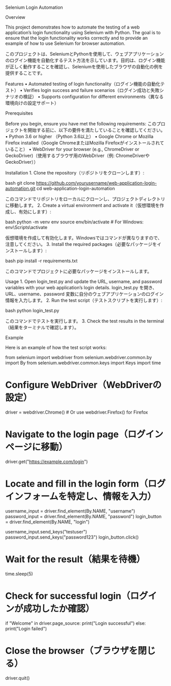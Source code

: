 

Selenium Login Automation

Overview

This project demonstrates how to automate the testing of a web application’s login functionality using Selenium with Python. The goal is to ensure that the login functionality works correctly and to provide an example of how to use Selenium for browser automation.

このプロジェクトは、SeleniumとPythonを使用して、ウェブアプリケーションのログイン機能を自動化するテスト方法を示しています。目的は、ログイン機能が正しく動作することを確認し、Seleniumを使用したブラウザの自動化の例を提供することです。

Features
	•	Automated testing of login functionality（ログイン機能の自動化テスト）
	•	Verifies login success and failure scenarios（ログイン成功と失敗シナリオの検証）
	•	Supports configuration for different environments（異なる環境向けの設定サポート）

Prerequisites

Before you begin, ensure you have met the following requirements:
このプロジェクトを開始する前に、以下の要件を満たしていることを確認してください。
	•	Python 3.6 or higher （Python 3.6以上）
	•	Google Chrome or Mozilla Firefox installed（Google ChromeまたはMozilla Firefoxがインストールされていること）
	•	WebDriver for your browser (e.g., ChromeDriver or GeckoDriver)（使用するブラウザ用のWebDriver（例: ChromeDriverやGeckoDriver））

Installation
	1.	Clone the repository（リポジトリをクローンします）:

 bash  git clone https://github.com/yourusername/web-application-login-automation.git  cd web-application-login-automation  

このコマンドでリポジトリをローカルにクローンし、プロジェクトディレクトリに移動します。
	2.	Create a virtual environment and activate it（仮想環境を作成し、有効にします）:

 bash  python -m venv env  source env/bin/activate  # For Windows: env\Scripts\activate  

仮想環境を作成して有効化します。Windowsではコマンドが異なりますので、注意してください。
	3.	Install the required packages（必要なパッケージをインストールします）:

 bash  pip install -r requirements.txt  

このコマンドでプロジェクトに必要なパッケージをインストールします。

Usage
	1.	Open login_test.py and update the URL, username, and password variables with your web application’s login details.
login_test.py を開き、URL、username、password 変数に自分のウェブアプリケーションのログイン情報を入力します。
	2.	Run the test script（テストスクリプトを実行します）:

 bash  python login_test.py  

このコマンドでテストを実行します。
	3.	Check the test results in the terminal（結果をターミナルで確認します）。

Example

Here is an example of how the test script works:

from selenium import webdriver
from selenium.webdriver.common.by import By
from selenium.webdriver.common.keys import Keys
import time

# Configure WebDriver（WebDriverの設定）
driver = webdriver.Chrome()  # Or use webdriver.Firefox() for Firefox

# Navigate to the login page（ログインページに移動）
driver.get("https://example.com/login")

# Locate and fill in the login form（ログインフォームを特定し、情報を入力）
username_input = driver.find_element(By.NAME, "username")
password_input = driver.find_element(By.NAME, "password")
login_button = driver.find_element(By.NAME, "login")

username_input.send_keys("testuser")
password_input.send_keys("password123")
login_button.click()

# Wait for the result（結果を待機）
time.sleep(5)

# Check for successful login（ログインが成功したか確認）
if "Welcome" in driver.page_source:
  print("Login successful")
else:
  print("Login failed")

# Close the browser（ブラウザを閉じる）
driver.quit()
